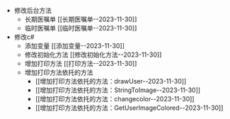 

- 修改后台方法
	- 长期医嘱单 [[长期医嘱单--2023-11-30]]
	- 临时医嘱单  [[临时医嘱单--2023-11-30]]
- 修改c#
	- 添加变量  [[添加变量--2023-11-30]]
	- 修改初始化方法  [[修改初始化方法--2023-11-30]]
	- 增加打印方法  [[打印方法--2023-11-30]]
	- 增加打印方法依托的方法
		- [[增加打印方法依托的方法：drawUser--2023-11-30]]
		- [[增加打印方法依托的方法：StringToImage--2023-11-30]]
		- [[增加打印方法依托的方法：changecolor--2023-11-30]]
		- [[增加打印方法依托的方法：GetUserImageColored--2023-11-30]]
